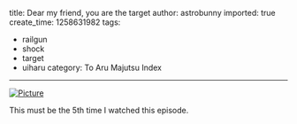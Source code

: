title: Dear my friend, you are the target
author: astrobunny
imported: true
create_time: 1258631982
tags:
- railgun
- shock
- target
- uiharu
category: To Aru Majutsu Index
---
 [![](wp-uploads/2009/11/wpid-Mazui_To_Aru_Kagaku_no_Railgun_-_07_D0494691_13-500x281.jpg "Picture")](/images/wp-uploads/2009/11/wpid-Mazui_To_Aru_Kagaku_no_Railgun_-_07_D0494691_13.jpg)  
  
This must be the 5th time I watched this episode.